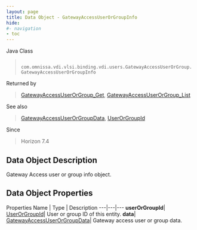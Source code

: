 ```yaml
---
layout: page
title: Data Object - GatewayAccessUserOrGroupInfo
hide:
#- navigation
- toc
---
```






Java Class
> ` com.omnissa.vdi.vlsi.binding.vdi.users.GatewayAccessUserOrGroup.GatewayAccessUserOrGroupInfo`

Returned by
> [GatewayAccessUserOrGroup_Get](vdi.users.GatewayAccessUserOrGroup.md#get), [GatewayAccessUserOrGroup_List](vdi.users.GatewayAccessUserOrGroup.md#list)

See also
> [GatewayAccessUserOrGroupData](vdi.users.GatewayAccessUserOrGroup.GatewayAccessUserOrGroupData.md), [UserOrGroupId](vdi.entity.UserOrGroupId.md)

Since
> Horizon 7.4


## Data Object Description

Gateway Access user or group info object.

## Data Object Properties
Properties
Name |  Type |  Description
---|---|---
**userOrGroupId**| [UserOrGroupId](vdi.entity.UserOrGroupId.md)|  User or group ID of this entity.
**data**| [GatewayAccessUserOrGroupData](vdi.users.GatewayAccessUserOrGroup.GatewayAccessUserOrGroupData.md)|  Gateway access user or group data.


 
